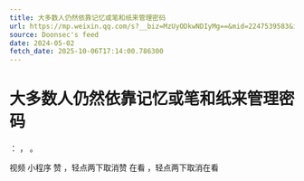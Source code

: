 ```yaml
---
title: 大多数人仍然依靠记忆或笔和纸来管理密码
url: https://mp.weixin.qq.com/s?__biz=MzUyODkwNDIyMg==&mid=2247539583&idx=2&sn=7317630246848b4cf2bdcf10a084d564
source: Doonsec's feed
date: 2024-05-02
fetch_date: 2025-10-06T17:14:00.786300
---
```


# 大多数人仍然依靠记忆或笔和纸来管理密码

：
，
。

视频
小程序
赞
，轻点两下取消赞
在看
，轻点两下取消在看